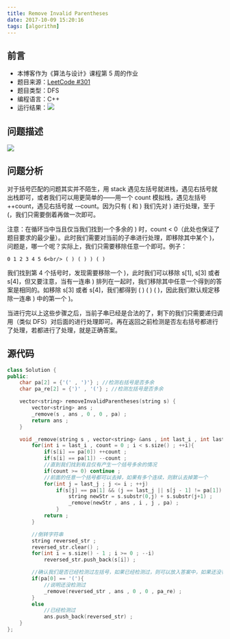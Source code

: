 ```yaml
---
title: Remove Invalid Parentheses
date: 2017-10-09 15:20:16
tags: [algorithm]
---
```


## 前言

- 本博客作为《算法与设计》课程第 5 周的作业
- 题目来源：[LeetCode #301](https://leetcode.com/problems/remove-invalid-parentheses)
- 题目类型：DFS
- 编程语言：C++
- 运行结果：![](images/result.png)

## 问题描述

![](images/description.png)

## 问题分析

对于括号匹配的问题其实并不陌生，用 stack 遇见左括号就进栈，遇见右括号就出栈即可，或者我们可以用更简单的——用一个 count 模拟栈，遇见左括号 ++count，遇见右括号就 -–count。因为只有 ( 和 ) 我们先对 ) 进行处理，至于 (，我们只需要倒着再做一次即可。

注意：在循环当中当且仅当我们找到一个多余的 ) 时，count < 0（此处也保证了题目要求的最少量）。此时我们需要对当前的子串进行处理，即移除其中某个 )，问题是，哪一个呢？实际上，我们只需要移除任意一个即可。例子：

`
0 1 2 3 4 5 6<br/>
( ) ( ) ) ( )
`

我们找到第 4 个括号时，发现需要移除一个 )，此时我们可以移除 s[1], s[3] 或者 s[4]，但又要注意，当有一连串 ) 排列在一起时，我们移除其中任意一个得到的答案是相同的。如移除 s[3] 或者 s[4]，我们都得到 ( ) ( ) ( )，因此我们默认规定移除一连串 ) 中的第一个 )。

当进行完以上这些步骤之后，当前子串已经是合法的了，剩下的我们只需要递归调用（类似 DFS）对后面的进行处理即可。再在返回之前检测是否左右括号都进行了处理，若都进行了处理，就是正确答案。

## 源代码

```C++
class Solution {
public:
    char pa[2] = {'(' , ')'} ; //检测右括号是否多余
    char pa_re[2] = {')' , '('} ; //检测左括号是否多余

    vector<string> removeInvalidParentheses(string s) {
        vector<string> ans ;
        _remove(s , ans , 0 , 0 , pa) ;
        return ans ;
    }

    void _remove(string s , vector<string> &ans , int last_i , int last_j , char pa[]){
        for(int i = last_i , count = 0 ; i < s.size() ; ++i){
            if(s[i] == pa[0]) ++count ;
            if(s[i] == pa[1]) --count ;
            //直到我们找到有且仅有产生一个括号多余的情况
            if(count >= 0) continue ;
            //前面的任意一个括号都可以去掉，如果有多个连续，则默认去掉第一个
            for(int j = last_j ; j <= i ; ++j)
                if(s[j] == pa[1] && (j == last_j || s[j - 1] != pa[1]) ){
                    string newStr = s.substr(0,j) + s.substr(j+1) ;
                    _remove(newStr , ans , i , j , pa) ;
                }
            return ;
        }

        //倒转字符串
        string reversed_str ;
        reversed_str.clear() ;
        for(int i = s.size() - 1 ; i >= 0 ; --i)
            reversed_str.push_back(s[i]) ;

        //确认我们是否已经检测过左括号，如果已经检测过，则可以放入答案中，如果还没有检测则检测左括号
        if(pa[0] == '('){
            //说明还没检测过
            _remove(reversed_str , ans , 0 , 0 , pa_re) ;
        }
        else
            //已经检测过
            ans.push_back(reversed_str) ;
    }
};
```